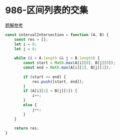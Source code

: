 # 986-区间列表的交集

[题解参考](https://leetcode-cn.com/problems/interval-list-intersections/solution/jiu-pa-ni-bu-dong-shuang-zhi-zhen-by-hyj8/)

```javascript
const intervalIntersection = function (A, B) {
    const res = [];
    let i = 0;
    let j = 0;
    
    while (i < A.length && j < B.length) {
        const start = Math.max(A[i][0], B[j][0]);
        const end = Math.max(A[i][1], B[j][1]);
        
        if (start <= end) {
            res.push([start, end]);
        }
        if (A[i][1] < B[j][1]) {
            i++;
        }
        else {
            j++;
        }
    }
    
    return res;
}
```